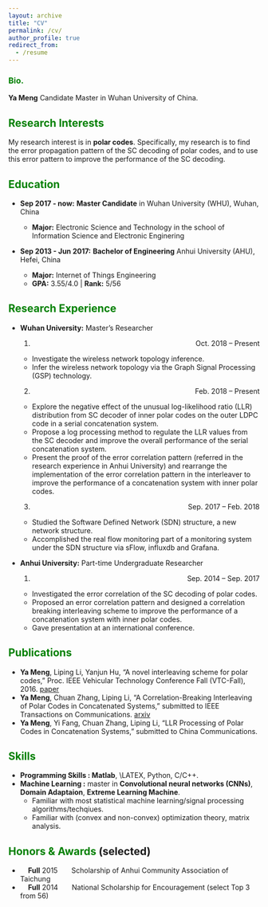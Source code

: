 ```yaml
---
layout: archive
title: "CV"
permalink: /cv/
author_profile: true
redirect_from:
  - /resume
---
```


### <span style="color: green"> Bio. </span> 
**Ya Meng** Candidate Master in Wuhan University of China.

## <span style="color: green"> Research Interests </span>
My research interest is in **polar codes**. Specifically, my research is to find the error propagation pattern of the SC
decoding of polar codes, and to use this error pattern to improve the performance of the SC decoding.

## <span style="color: green"> Education </span>
* **Sep 2017 - now:** **Master Candidate** in Wuhan University (WHU), Wuhan, China
  - **Major:**  Electronic Science and Technology in the school of Information Science and Electronic Enginering 
  
* **Sep 2013 - Jun 2017:** **Bachelor of Engineering** Anhui University (AHU), Hefei, China
  - **Major:**  Internet of Things Engineering
  - **GPA:** 3.55/4.0 \| **Rank:** 5/56 &nbsp;&nbsp;

## <span style="color: green"> Research Experience </span>
* **Wuhan University:** Master’s Researcher  
  1. <p align="right">Oct. 2018 – Present</p>
    - Investigate the wireless network topology inference.
    - Infer the wireless network topology via the Graph Signal Processing (GSP) technology.     
  2. <p align="right">Feb. 2018 – Present</p>
    - Explore the negative effect of the unusual log-likelihood ratio (LLR) distribution from SC decoder
of inner polar codes on the outer LDPC code in a serial concatenation system.
    - Propose a log processing method to regulate the LLR values from the SC decoder and improve
the overall performance of the serial concatenation system.
    - Present the proof of the error correlation pattern (referred in the research experience in Anhui
University) and rearrange the implementation of the error correlation pattern in the interleaver
to improve the performance of a concatenation system with inner polar codes.     
  3. <p align="right">Sep. 2017 – Feb. 2018</p>
  - Studied the Software Defined Network (SDN) structure, a new network structure.
  - Accomplished the real flow monitoring part of a monitoring system under the SDN structure via
sFlow, influxdb and Grafana.

* **Anhui University:** Part-time Undergraduate Researcher    
  1. <p align="right">Sep. 2014 – Sep. 2017</p>
    - Investigated the error correlation of the SC decoding of polar codes.
    - Proposed an error correlation pattern and designed a correlation breaking interleaving scheme to improve
the performance of a concatenation system with inner polar codes.
    - Gave presentation at an international conference.

## <span style="color: green"> Publications </span>
* **Ya Meng**, Liping Li, Yanjun Hu, “A novel interleaving scheme for polar codes,” Proc. IEEE Vehicular
Technology Conference Fall (VTC-Fall), 2016. [paper](https://ieeexplore.ieee.org/stamp/stamp.jsp?tp=&arnumber=7880865)
* **Ya Meng**, Chuan Zhang, Liping Li, “A Correlation-Breaking Interleaving of Polar Codes in
Concatenated Systems,” submitted to IEEE Transactions on Communications. [arxiv](https://arxiv.org/pdf/1702.05202v2.pdf 
)
* **Ya Meng**, Yi Fang, Chuan Zhang, Liping Li, “LLR Processing of Polar Codes in Concatenation
Systems,” submitted to China Communications.

## <span style="color: green"> Skills </span>
* **Programming Skills : Matlab**, \LATEX, Python, C/C++.
* **Machine Learning :** master in **Convolutional neural networks (CNNs)**, **Domain Adaptaion**, **Extreme Learning Machine**.
  - Familiar with most statistical machine learning/signal processing algorithms/techqiues. 
  - Familiar with (convex and non-convex) optimization theory, matrix analysis. 

## <span style="color: green"> Honors & Awards </span>(selected)
*  &nbsp; &nbsp; **Full** 2015  &nbsp; &nbsp; &nbsp; Scholarship of Anhui Community Association of Taichung
*  &nbsp; &nbsp; **Full** 2014  &nbsp; &nbsp; &nbsp; National Scholarship for Encouragement (select Top 3 from 56)




